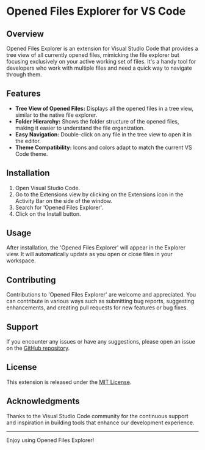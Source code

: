 # Opened Files Explorer for VS Code

## Overview
Opened Files Explorer is an extension for Visual Studio Code that provides a tree view of all currently opened files, mimicking the file explorer but focusing exclusively on your active working set of files. It's a handy tool for developers who work with multiple files and need a quick way to navigate through them.

## Features
- **Tree View of Opened Files:** Displays all the opened files in a tree view, similar to the native file explorer.
- **Folder Hierarchy:** Shows the folder structure of the opened files, making it easier to understand the file organization.
- **Easy Navigation:** Double-click on any file in the tree view to open it in the editor.
- **Theme Compatibility:** Icons and colors adapt to match the current VS Code theme.

## Installation
1. Open Visual Studio Code.
2. Go to the Extensions view by clicking on the Extensions icon in the Activity Bar on the side of the window.
3. Search for 'Opened Files Explorer'.
4. Click on the Install button.

## Usage
After installation, the 'Opened Files Explorer' will appear in the Explorer view. It will automatically update as you open or close files in your workspace.

## Contributing
Contributions to 'Opened Files Explorer' are welcome and appreciated. You can contribute in various ways such as submitting bug reports, suggesting enhancements, and creating pull requests for new features or bug fixes.

## Support
If you encounter any issues or have any suggestions, please open an issue on the [GitHub repository](#).

## License
This extension is released under the [MIT License](LICENSE).

## Acknowledgments
Thanks to the Visual Studio Code community for the continuous support and inspiration in building tools that enhance our development experience.

---

Enjoy using Opened Files Explorer!